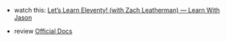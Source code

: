 - watch this: [Let’s Learn Eleventy! (with Zach Leatherman) — Learn With Jason](https://youtu.be/j8mJrhhdHWc)

- review [Official Docs](https://www.11ty.dev/docs/)
